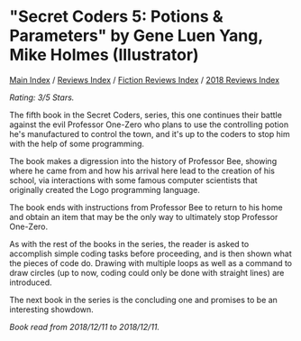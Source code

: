 # "Secret Coders 5: Potions & Parameters" by Gene Luen Yang, Mike Holmes (Illustrator)

[Main Index](../../../README.md) / [Reviews Index](../../README.md) / [Fiction Reviews Index](../README.md) / [2018 Reviews Index](README.md)

*Rating: 3/5 Stars.*

The fifth book in the Secret Coders, series, this one continues their battle against the evil Professor One-Zero who plans to use the controlling potion he's manufactured to control the town, and it's up to the coders to stop him with the help of some programming.

The book makes a digression into the history of Professor Bee, showing where he came from and how his arrival here lead to the creation of his school, via interactions with some famous computer scientists that originally created the Logo programming language.

The book ends with instructions from Professor Bee to return to his home and obtain an item that may be the only way to ultimately stop Professor One-Zero.

As with the rest of the books in the series, the reader is asked to accomplish simple coding tasks before proceeding, and is then shown what the pieces of code do. Drawing with multiple loops as well as a command to draw circles (up to now, coding could only be done with straight lines) are introduced.

The next book in the series is the concluding one and promises to be an interesting showdown.

*Book read from 2018/12/11 to 2018/12/11.*
